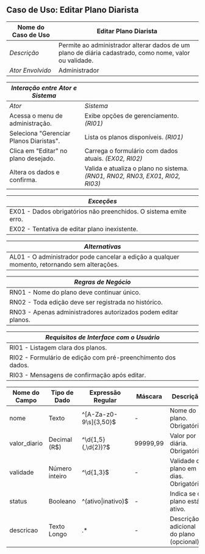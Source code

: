 ## Caso de Uso: Editar Plano Diarista

| Nome do Caso de Uso       | Editar Plano Diarista                                                                                        |
|---------------------------|-------------------------------------------------------------------------------------------------------------|
| *Descrição*               | Permite ao administrador alterar dados de um plano de diária cadastrado, como nome, valor ou validade.     |
| *Ator Envolvido*          | Administrador                                                                                                |

| *Interação entre Ator e Sistema*       |                                                                                                         |
|----------------------------------------|---------------------------------------------------------------------------------------------------------|
| *Ator*                                 | *Sistema*                                                                                               |
| Acessa o menu de administração.        | Exibe opções de gerenciamento. *(RI01)*                                                                 |
| Seleciona "Gerenciar Planos Diaristas". | Lista os planos disponíveis. *(RI01)*                                                                   |
| Clica em "Editar" no plano desejado.    | Carrega o formulário com dados atuais. *(EX02, RI02)*                                                         |
| Altera os dados e confirma.             | Valida e atualiza o plano no sistema. *(RN01, RN02, RN03, EX01, RI02, RI03)*                             |

| *Exceções*                                                                                             |
|--------------------------------------------------------------------------------------------------------|
| EX01 - Dados obrigatórios não preenchidos. O sistema emite erro.                                        |
| EX02 - Tentativa de editar plano inexistente.                                                           |

| *Alternativas*                                                                                         |
|--------------------------------------------------------------------------------------------------------|
| AL01 - O administrador pode cancelar a edição a qualquer momento, retornando sem alterações.           |

| *Regras de Negócio*                                                                                     |
|--------------------------------------------------------------------------------------------------------|
| RN01 - Nome do plano deve continuar único.                                                              |
| RN02 - Toda edição deve ser registrada no histórico.                                                    |
| RN03 - Apenas administradores autorizados podem editar planos.                                          |

| *Requisitos de Interface com o Usuário*                                                                 |
|--------------------------------------------------------------------------------------------------------|
| RI01 - Listagem clara dos planos.                                                                       |
| RI02 - Formulário de edição com pré-preenchimento dos dados.                                             |
| RI03 - Mensagens de confirmação após editar.                                                            |

| Nome do Campo | Tipo de Dado | Expressão Regular | Máscara       | Descrição                                                              |
|---------------|--------------|-------------------|---------------|------------------------------------------------------------------------|
| nome          | Texto        | ^[A-Za-z0-9\s]{3,50}$ | -           | Nome do plano. Obrigatório.                                            |
| valor_diario  | Decimal (R$) | ^\d{1,5}(\,\d{2})?$ | 99999,99      | Valor por diária. Obrigatório.                                          |
| validade      | Número inteiro | ^\d{1,3}$        | -             | Validade do plano em dias. Obrigatório.                                |
| status        | Booleano     | ^(ativo\|inativo)$ | -             | Indica se o plano está ativo.                                           |
| descricao     | Texto Longo  | .*                | -             | Descrição adicional do plano (opcional).                               |
